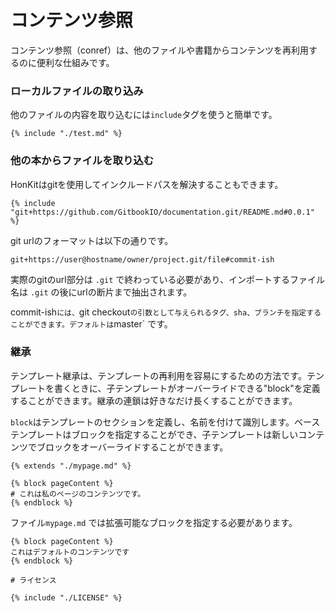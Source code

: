 # コンテンツ参照

コンテンツ参照（conref）は、他のファイルや書籍からコンテンツを再利用するのに便利な仕組みです。

### ローカルファイルの取り込み

他のファイルの内容を取り込むには`include`タグを使うと簡単です。

```
{% include "./test.md" %}
```

### 他の本からファイルを取り込む

HonKitはgitを使用してインクルードパスを解決することもできます。

```
{% include "git+https://github.com/GitbookIO/documentation.git/README.md#0.0.1" %}
```

git urlのフォーマットは以下の通りです。

```
git+https://user@hostname/owner/project.git/file#commit-ish
```

実際のgitのurl部分は `.git` で終わっている必要があり、インポートするファイル名は `.git` の後にurlの断片まで抽出されます。

commit-ish` には、 `git checkout` の引数として与えられるタグ、sha、ブランチを指定することができます。デフォルトは `master` です。

### 継承

テンプレート継承は、テンプレートの再利用を容易にするための方法です。テンプレートを書くときに、子テンプレートがオーバーライドできる"block"を定義することができます。継承の連鎖は好きなだけ長くすることができます。

`block`はテンプレートのセクションを定義し、名前を付けて識別します。ベーステンプレートはブロックを指定することができ、子テンプレートは新しいコンテンツでブロックをオーバーライドすることができます。

```
{% extends "./mypage.md" %}

{% block pageContent %}
# これは私のページのコンテンツです。
{% endblock %}
```

ファイル`mypage.md` では拡張可能なブロックを指定する必要があります。

```
{% block pageContent %}
これはデフォルトのコンテンツです
{% endblock %}

# ライセンス

{% include "./LICENSE" %}
```
